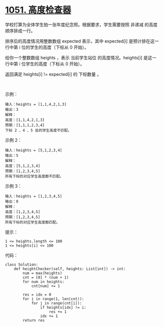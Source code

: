 # [1051. 高度检查器](https://leetcode.cn/problems/height-checker/)

学校打算为全体学生拍一张年度纪念照。根据要求，学生需要按照 非递减 的高度顺序排成一行。

排序后的高度情况用整数数组 expected 表示，其中 expected[i] 是预计排在这一行中第 i 位的学生的高度（下标从 0 开始）。

给你一个整数数组 heights ，表示 当前学生站位 的高度情况。heights[i] 是这一行中第 i 位学生的高度（下标从 0 开始）。

返回满足 heights[i] != expected[i] 的 下标数量 。

 

示例：
```
输入：heights = [1,1,4,2,1,3]
输出：3 
解释：
高度：[1,1,4,2,1,3]
预期：[1,1,1,2,3,4]
下标 2 、4 、5 处的学生高度不匹配。
```
示例 2：
```
输入：heights = [5,1,2,3,4]
输出：5
解释：
高度：[5,1,2,3,4]
预期：[1,2,3,4,5]
所有下标的对应学生高度都不匹配。
```
示例 3：
```
输入：heights = [1,2,3,4,5]
输出：0
解释：
高度：[1,2,3,4,5]
预期：[1,2,3,4,5]
所有下标的对应学生高度都匹配。
```

提示：
```
1 <= heights.length <= 100
1 <= heights[i] <= 100
```

代码：
```python3
class Solution:
    def heightChecker(self, heights: List[int]) -> int:
        num = max(heights)
        cnt = [0] * (num + 1)
        for num in heights:
            cnt[num] += 1
        
        res = idx = 0
        for i in range(1, len(cnt)):
            for j in range(cnt[i]):
                if heights[idx] != i:
                    res += 1
                idx += 1
        return res
```